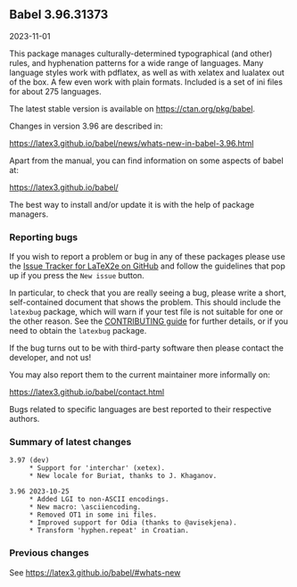 ## Babel 3.96.31373

2023-11-01

This package manages culturally-determined typographical (and other)
rules, and hyphenation patterns for a wide range of languages. Many
language styles work with pdflatex, as well as with xelatex and
lualatex out of the box. A few even work with plain formats. Included
is a set of ini files for about 275 languages.

The latest stable version is available on <https://ctan.org/pkg/babel>.

Changes in version 3.96 are described in:

https://latex3.github.io/babel/news/whats-new-in-babel-3.96.html

Apart from the manual, you can find information on some aspects of babel at:

https://latex3.github.io/babel/

The best way to install and/or update it is with the help of package
managers.

### Reporting bugs

If you wish to report a problem or bug in any of these packages please
use the
[Issue Tracker for LaTeX2e on GitHub](https://github.com/latex3/babel/issues)
and follow the guidelines that pop up if you press the `New issue`
button.

In particular, to check that you are really seeing a bug, please write
a short, self-contained document that shows the problem. This should
include the `latexbug` package, which will warn if your test file is
not suitable for one or the other reason. See the
[CONTRIBUTING guide](https://github.com/latex3/latex2e/blob/master/CONTRIBUTING.md)
for further details, or if you need to obtain the `latexbug` package.

If the bug turns out to be with third-party software then please
contact the developer, and not us!

You may also report them to the current maintainer more informally on:

   https://latex3.github.io/babel/contact.html

Bugs related to specific languages are best reported to their
respective authors.

### Summary of latest changes
```
3.97 (dev)
     * Support for 'interchar' (xetex).
     * New locale for Buriat, thanks to J. Khaganov.

3.96 2023-10-25
     * Added LGI to non-ASCII encodings.
     * New macro: \asciiencoding.
     * Removed OT1 in some ini files.
     * Improved support for Odia (thanks to @avisekjena).
     * Transform 'hyphen.repeat' in Croatian.
```

### Previous changes

See https://latex3.github.io/babel/#whats-new
